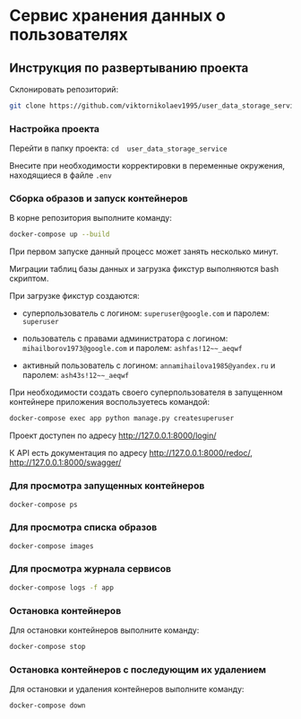 # Сервис хранения данных о пользователях
## Инструкция по развертыванию проекта

Склонировать репозиторий: 
```bash
git clone https://github.com/viktornikolaev1995/user_data_storage_service.git
```

### Настройка проекта

Перейти в папку проекта: `cd 
user_data_storage_service`

Внесите при необходимости корректировки в переменные окружения, находящиеся в файле `.env`

### Сборка образов и запуск контейнеров

В корне репозитория выполните команду:

```bash
docker-compose up --build
```

При первом запуске данный процесс может занять несколько минут.

Миграции таблиц базы данных и загрузка фикстур выполняются bash скриптом.

При загрузке фикстур создаются:

+ суперпользователь с логином: `superuser@google.com` и паролем: `superuser`

+ пользователь с правами администратора с логином: `mihailborov1973@google.com` и паролем: `ashfas!12~~_aeqwf`

+ активный пользователь с логином: `annamihailova1985@yandex.ru` и паролем: `ash43s!12~~_aeqwf`

При необходимости создать своего суперпользователя в запущенном контейнере приложения воспользуетесь командой:

```bash
docker-compose exec app python manage.py createsuperuser
```

Проект доступен по адресу http://127.0.0.1:8000/login/

К API есть документация по адресу http://127.0.0.1:8000/redoc/, http://127.0.0.1:8000/swagger/

### Для просмотра запущенных контейнеров

```bash
docker-compose ps
```

### Для просмотра списка образов

```bash
docker-compose images
```

### Для просмотра журнала сервисов

```bash
docker-compose logs -f app
```

### Остановка контейнеров

Для остановки контейнеров выполните команду:

```bash
docker-compose stop
```

### Остановка контейнеров с последующим их удалением

Для остановки и удаления контейнеров выполните команду:

```bash
docker-compose down
```